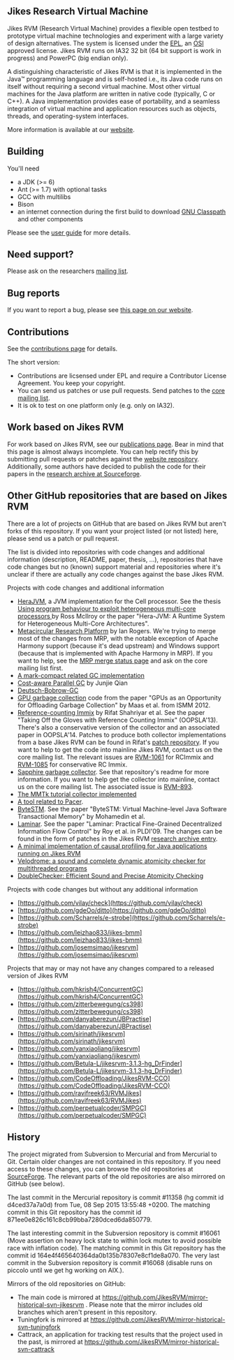 ## Jikes Research Virtual Machine

Jikes RVM (Research Virtual Machine) provides a flexible open testbed to prototype virtual machine technologies and experiment with a large variety of design alternatives. The system is licensed under the [EPL](http://www.eclipse.org/legal/epl-v10.html), an [OSI](http://www.opensource.org/) approved license. Jikes RVM runs on IA32 32 bit (64 bit support is work in progress) and PowerPC (big endian only).

A distinguishing characteristic of Jikes RVM is that it is implemented in the Java™ programming language and is self-hosted i.e., its Java code runs on itself without requiring a second virtual machine. Most other virtual machines for the Java platform are written in native code (typically, C or C++). A Java implementation provides ease of portability, and a seamless integration of virtual machine and application resources such as objects, threads, and operating-system interfaces.

More information is available at our [website](http://www.jikesrvm.org).

## Building

You'll need

* a JDK (>= 6)
* Ant (>= 1.7) with optional tasks
* GCC with multilibs
* Bison
* an internet connection during the first build to download [GNU Classpath](http://www.gnu.org/software/classpath/) and other components

Please see the [user guide](http://www.jikesrvm.org/UserGuide/) for more details.

## Need support?

Please ask on the researchers [mailing list](http://www.jikesrvm.org/MailingLists/).

## Bug reports

If you want to report a bug, please see [this page on our website](http://www.jikesrvm.org/ReportingBugs/).

## Contributions

See the [contributions page](http://www.jikesrvm.org/Contributions/) for details. 

The short version:

* Contributions are licsensed under EPL and require a Contributor License Agreement. You keep your copyright.
* You can send us patches or use pull requests. Send patches to the [core mailing list](mailto:jikesrvm-core@lists.sourceforge.net).
* It is ok to test on one platform only (e.g. only on IA32).

## Work based on Jikes RVM

For work based on Jikes RVM, see our [publications page](http://www.jikesrvm.org/Resources/Publications/). Bear in mind that this page is almost always incomplete. You can help rectify this by submitting pull requests or patches against the [website repository](https://github.com/JikesRVM/jikesrvm.github.io/). Additionally, some authors have decided to publish the code for their papers in the [research archive at Sourceforge](http://sourceforge.net/p/jikesrvm/research-archive/?limit=250).

## Other GitHub repositories that are based on Jikes RVM

There are a lot of projects on GitHub that are based on Jikes RVM but aren't forks of this repository. If you want your project listed (or not listed) here, please send us a patch or pull request.

The list is divided into repositories with code changes and additional information (description, README, paper, thesis, ...), repositories that have code changes but no (known) support material and repositories where it's unclear if there are actually any code changes against the base Jikes RVM.

Projects with code changes and additional information
* [HeraJVM](https://github.com/rmcilroy/HeraJVM), a JVM implementation for the Cell processor. See the thesis [Using program behaviour to exploit heterogeneous multi-core processors ](http://theses.gla.ac.uk/1755/) by Ross McIlroy or the paper "Hera-JVM: A Runtime System for Heterogeneous Multi-Core Architectures".
* [Metacircular Research Platform](https://github.com/codehaus/mrp) by Ian Rogers. We're trying to merge most of the changes from MRP, with the notable exception of Apache Harmony support (because it's dead upstream) and Windows support (because that is implemented with Apache Harmony in MRP). If you want to help, see the [MRP merge status page](http://www.jikesrvm.org/MergeStatusOfMRPChangesets/) and ask on the core mailing list first.
* [A mark-compact related GC implementation](https://github.com/ampasowa/jikesrvm)
* [Cost-aware Parallel GC](https://github.com/junjieqian/CAP-GC) by Junjie Qian
* [Deutsch-Bobrow-GC](https://github.com/NikolausDemmel/pgc-jikesrvm)
* [GPU garbage collection](https://github.com/preames/gpu-garbage-collection) code from the paper "GPUs as an Opportunity for Offloading Garbage Collection" by Maas et al. from ISMM 2012.
* [Reference-counting Immix](https://github.com/rifatshahriyar/rcimmix) by Rifat Shahriyar et al. See the paper "Taking Off the Gloves with Reference Counting Immix" (OOPSLA'13). There's also a conservative version of the collector and an associated paper in OOPSLA'14. Patches to produce both collector implementations from a base Jikes RVM can be found in Rifat's [patch repository](https://github.com/rifatshahriyar/rcimmixpatch). If you want to help to get the code into mainline Jikes RVM, contact us on the core mailing list. The relevant issues are [RVM-1061](https://xtenlang.atlassian.net/browse/RVM-1061) for RCImmix and [RVM-1085](https://xtenlang.atlassian.net/browse/RVM-1085) for conservative RC Immix.
* [Sapphire garbage collector](https://github.com/perlfu/sapphire). See that repository's readme for more information. If you want to help get the collector into mainline, contact us on the core mailing list. The associated issue is [RVM-893](https://xtenlang.atlassian.net/browse/RVM-893).
* [The MMTk tutorial collector implemented](https://github.com/Elizaveta239/MMTk-gc)
* [A tool related to Pacer](https://github.com/jaggerlink/cs356).
* [ByteSTM](https://github.com/mohamedin/bytestm). See the paper "ByteSTM: Virtual Machine-level Java Software Transactional Memory" by Mohamedin et al.
* [Laminar](https://github.com/ut-osa/laminar). See the paper "Laminar: Practical Fine-Grained Decentralized Information Flow Control" by Roy et al. in PLDI'09. The changes can be found in the form of patches in the Jikes RVM [research archive entry](http://sourceforge.net/p/jikesrvm/research-archive/26/).
* [A minimal implementation of causal profiling for Java applications running on Jikes RVM](https://github.com/alanweide/coff)
* [Velodrome: a sound and complete dynamic atomicity checker for multithreaded programs](https://github.com/palmskog/velodrome)
* [DoubleChecker: Efficient Sound and Precise Atomicity Checking](https://github.com/palmskog/doublechecker-single-run)

Projects with code changes but without any additional information
* [https://github.com/vilay/check](https://github.com/vilay/check)
* [https://github.com/gdeOo/ditto](https://github.com/gdeOo/ditto)
* [https://github.com/Scharrels/e-strobe](https://github.com/Scharrels/e-strobe)
* [https://github.com/leizhao833/jikes-bmm](https://github.com/leizhao833/jikes-bmm)
* [https://github.com/josemsimao/jikesrvm](https://github.com/josemsimao/jikesrvm)

Projects that may or may not have any changes compared to a released version of Jikes RVM
* [https://github.com/hkrish4/ConcurrentGC](https://github.com/hkrish4/ConcurrentGC)
* [https://github.com/zitterbewegung/cs398](https://github.com/zitterbewegung/cs398)
* [https://github.com/danyaberezun/JBPractise](https://github.com/danyaberezun/JBPractise)
* [https://github.com/sirinath/jikesrvm](https://github.com/sirinath/jikesrvm)
* [https://github.com/yanxiaoliang/jikesrvm](https://github.com/yanxiaoliang/jikesrvm)
* [https://github.com/Betula-L/jikesrvm-3.1.3-hg_DrFinder](https://github.com/Betula-L/jikesrvm-3.1.3-hg_DrFinder)
* [https://github.com/CodeOffloading/JikesRVM-CCO](https://github.com/CodeOffloading/JikesRVM-CCO)
* [https://github.com/ravifreek63/RVMJikes](https://github.com/ravifreek63/RVMJikes)
* [https://github.com/perpetualcoder/SMPGC](https://github.com/perpetualcoder/SMPGC)

## History

The project migrated from Subversion to Mercurial and from Mercurial to Git. Certain older changes are not contained in this repository. If you need access to these changes, you can browse the old repositories at [SourceForge](http://sourceforge.net/p/jikesrvm). The relevant parts of the old repositories are also mirrored on GitHub (see below).

The last commit in the Mercurial repository is commit #11358 (hg commit id d4ced37a7a0d) from Tue, 08 Sep 2015 13:55:48 +0200. The matching commit in this Git repository has the commit id 871ee0e826c161c8cb99bba7280dced6da850779.

The last interesting commit in the Subversion repository is commit #16061 (Move assertion on heavy lock state to within lock mutex to avoid possible race with inflation code). The matching commit in this Git repository has the commit id 164e4f465640364da0b135b78307e8cf1de8a070. The very last commit in the Subversion repository is commit #16068 (disable runs on piccolo until we get hg working on AIX.).

Mirrors of the old repositories on GitHub:

* The main code is mirrored at https://github.com/JikesRVM/mirror-historical-svn-jikesrvm . Please note that the mirror includes old branches which aren't present in this repository.
* Tuningfork is mirrored at https://github.com/JikesRVM/mirror-historical-svn-tuningfork
* Cattrack, an application for tracking test results that the project used in the past, is mirrored at https://github.com/JikesRVM/mirror-historical-svn-cattrack
